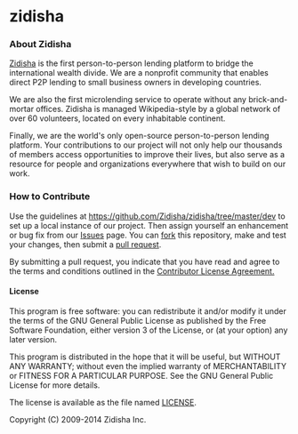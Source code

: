 zidisha
=======

<h3>About Zidisha</h3>

<a href="https://www.zidisha.org">Zidisha</a> is the first person-to-person lending platform to bridge the international wealth divide.  We are a nonprofit community that enables direct P2P lending to small business owners in developing countries.  

We are also the first microlending service to operate without any brick-and-mortar offices.  Zidisha is managed Wikipedia-style by a global network of over 60 volunteers, located on every inhabitable continent.  

Finally, we are the world's only open-source person-to-person lending platform.  Your contributions to our project will not only help our thousands of members access opportunities to improve their lives, but also serve as a resource for people and organizations everywhere that wish to build on our work.

<h3>How to Contribute</h3>

Use the guidelines at https://github.com/Zidisha/zidisha/tree/master/dev to set up a local instance of our project.  Then assign yourself an enhancement or bug fix from our <a href="https://github.com/Zidisha/zidisha/issues?labels=Smarty+redesign&state=open">Issues</a> page.  You can <a href="https://help.github.com/articles/fork-a-repo">fork</a> this repository, make and test your changes, then submit a <a href="https://help.github.com/articles/using-pull-requests">pull request</a>.

By submitting a pull request, you indicate that you have read and agree to the terms and conditions outlined in the <a href="https://github.com/Zidisha/zidisha/blob/master/Contributor%20License%20Agreement.pdf">Contributor License Agreement.</a>

<h4>License</h4>

This program is free software: you can redistribute it and/or modify it under the terms of the GNU General Public License as published by the Free Software Foundation, either version 3 of the License, or (at your option) any later version.

This program is distributed in the hope that it will be useful, but WITHOUT ANY WARRANTY; without even the implied warranty of MERCHANTABILITY or FITNESS FOR A PARTICULAR PURPOSE.  See the GNU General Public License for more details.

The license is available as the file named <a href="https://github.com/Zidisha/zidisha/blob/master/LICENSE">LICENSE</a>.

Copyright (C) 2009-2014 Zidisha Inc.

